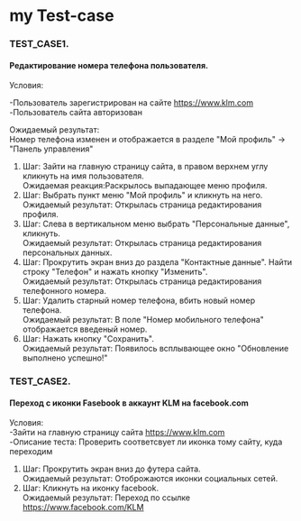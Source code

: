 # my Test-case

### TEST_CASE1.  
#### Редактирование номера телефона пользователя.  

Условия:  

-Пользователь зарегистрирован на сайте https://www.klm.com  
-Пользователь сайта авторизован  

Ожидаемый результат:  
Номер телефона изменен и отображается в  разделе "Мой профиль" -> "Панель управления"  

1.  Шаг: Зайти на главную страницу сайта, в правом верхнем углу кликнуть на имя пользователя.  
Ожидаемая реакция:Раскрылось выпадающее меню профиля.  
2.  Шаг: Выбрать пункт меню "Мой профиль" и кликнуть на него.  
Ожидаемый результат: Открылась страница редактирования профиля.  
3.  Шаг: Слева в вертикальном меню выбрать "Персональные данные", кликнуть.  
Ожидаемый результат: Открылась страница редактирования персональных данных.  
4.  Шаг: Прокрутить экран вниз до раздела "Контактные данные". Найти строку "Телефон" и нажать кнопку "Изменить".  
Ожидаемый результат: Открылась страница редактирования телефонного номера.  
5.  Шаг: Удалить старный номер телефона, вбить новый номер телефона.  
Ожидаемый результат: В поле "Номер мобильного телефона" отображается введеный номер.  
6. Шаг: Нажать кнопку "Сохранить".  
Ожидаемый результат: Появилось всплывающее окно "Обновление выполнено успешно!"


### TEST_CASE2.  
#### Переход с иконки Fasebook в аккаунт KLM на facebook.com  
Условия:   
-Зайти на главную страницу сайта https://www.klm.com  
-Описание теста: Проверить соответсвует ли иконка тому сайту, куда переходим  
 
 	
1.  Шаг: Прокрутить экран вниз до футера сайта.  
Ожидаемый результат: Отоброжаются иконки социальных сетей.  
2.  Шаг: Кликнуть на иконку facebook.  
Ожидаемый результат: Переход по ссылке https://www.facebook.com/KLM  


